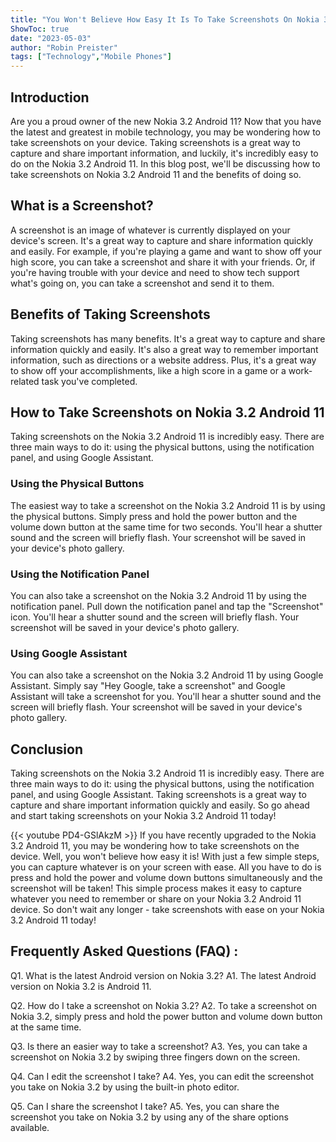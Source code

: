 ```yaml
---
title: "You Won't Believe How Easy It Is To Take Screenshots On Nokia 3.2 Android 11!"
ShowToc: true 
date: "2023-05-03"
author: "Robin Preister" 
tags: ["Technology","Mobile Phones"]
---
```

## Introduction

Are you a proud owner of the new Nokia 3.2 Android 11? Now that you have the latest and greatest in mobile technology, you may be wondering how to take screenshots on your device. Taking screenshots is a great way to capture and share important information, and luckily, it's incredibly easy to do on the Nokia 3.2 Android 11. In this blog post, we'll be discussing how to take screenshots on Nokia 3.2 Android 11 and the benefits of doing so. 

## What is a Screenshot?

A screenshot is an image of whatever is currently displayed on your device's screen. It's a great way to capture and share information quickly and easily. For example, if you're playing a game and want to show off your high score, you can take a screenshot and share it with your friends. Or, if you're having trouble with your device and need to show tech support what's going on, you can take a screenshot and send it to them. 

## Benefits of Taking Screenshots

Taking screenshots has many benefits. It's a great way to capture and share information quickly and easily. It's also a great way to remember important information, such as directions or a website address. Plus, it's a great way to show off your accomplishments, like a high score in a game or a work-related task you've completed. 

## How to Take Screenshots on Nokia 3.2 Android 11

Taking screenshots on the Nokia 3.2 Android 11 is incredibly easy. There are three main ways to do it: using the physical buttons, using the notification panel, and using Google Assistant. 

### Using the Physical Buttons

The easiest way to take a screenshot on the Nokia 3.2 Android 11 is by using the physical buttons. Simply press and hold the power button and the volume down button at the same time for two seconds. You'll hear a shutter sound and the screen will briefly flash. Your screenshot will be saved in your device's photo gallery. 

### Using the Notification Panel

You can also take a screenshot on the Nokia 3.2 Android 11 by using the notification panel. Pull down the notification panel and tap the "Screenshot" icon. You'll hear a shutter sound and the screen will briefly flash. Your screenshot will be saved in your device's photo gallery. 

### Using Google Assistant

You can also take a screenshot on the Nokia 3.2 Android 11 by using Google Assistant. Simply say "Hey Google, take a screenshot" and Google Assistant will take a screenshot for you. You'll hear a shutter sound and the screen will briefly flash. Your screenshot will be saved in your device's photo gallery. 

## Conclusion

Taking screenshots on the Nokia 3.2 Android 11 is incredibly easy. There are three main ways to do it: using the physical buttons, using the notification panel, and using Google Assistant. Taking screenshots is a great way to capture and share important information quickly and easily. So go ahead and start taking screenshots on your Nokia 3.2 Android 11 today!

{{< youtube PD4-GSlAkzM >}} 
If you have recently upgraded to the Nokia 3.2 Android 11, you may be wondering how to take screenshots on the device. Well, you won't believe how easy it is! With just a few simple steps, you can capture whatever is on your screen with ease. All you have to do is press and hold the power and volume down buttons simultaneously and the screenshot will be taken! This simple process makes it easy to capture whatever you need to remember or share on your Nokia 3.2 Android 11 device. So don't wait any longer - take screenshots with ease on your Nokia 3.2 Android 11 today!

## Frequently Asked Questions (FAQ) :
Q1. What is the latest Android version on Nokia 3.2?
A1. The latest Android version on Nokia 3.2 is Android 11.

Q2. How do I take a screenshot on Nokia 3.2?
A2. To take a screenshot on Nokia 3.2, simply press and hold the power button and volume down button at the same time.

Q3. Is there an easier way to take a screenshot?
A3. Yes, you can take a screenshot on Nokia 3.2 by swiping three fingers down on the screen.

Q4. Can I edit the screenshot I take?
A4. Yes, you can edit the screenshot you take on Nokia 3.2 by using the built-in photo editor.

Q5. Can I share the screenshot I take?
A5. Yes, you can share the screenshot you take on Nokia 3.2 by using any of the share options available.


